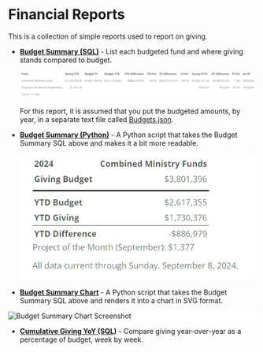 # Financial Reports

This is a collection of simple reports used to report on giving.  

- [**Budget Summary (SQL)**](BudgetSummary.sql) - List each budgeted fund and where giving stands compared to budget. 
    
  ![Budget Summary Screenshot](https://github.com/TenthPres/TouchPointScripts/blob/master/.documentation/BudgetSummary.png?raw=true)
    
  For this report, it is assumed that you put the budgeted amounts, by year, in a separate text file called [Budgets.json](Budgets.json). 

- [**Budget Summary (Python)**](BudgetSummary.py) - A Python script that takes the Budget Summary SQL above and makes it a bit more readable.

  ![Budget Summary Screenshot](https://github.com/TenthPres/TouchPointScripts/blob/master/.documentation/BudgetSummaryPy.png?raw=true)

- [**Budget Summary Chart**](BudgetSummaryChart.py) - A Python script that takes the Budget Summary SQL above and renders it into a chart in SVG format.

<div style="background:#fff">

  ![Budget Summary Chart Screenshot](https://www.tenth.org/touchpoint-api/report/py/BudgetSummaryChart/svg)

</div>

- [**Cumulative Giving YoY (SQL)**](BudgetCumulativeGivingYoY.sql) - Compare giving year-over-year as a percentage of budget, week by week.
